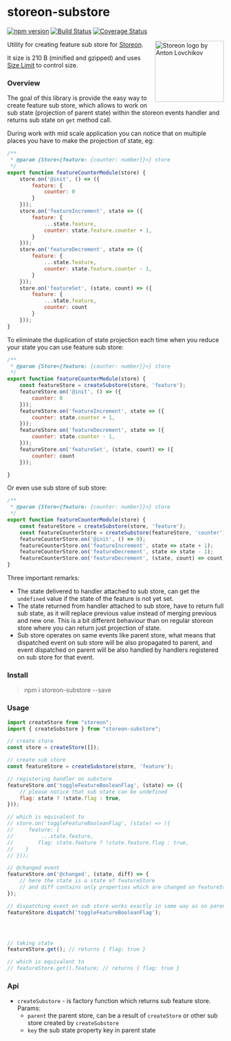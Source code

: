 # storeon-substore

[![npm version](https://badge.fury.io/js/storeon-substore.svg)](https://badge.fury.io/js/storeon-substore)
[![Build Status](https://travis-ci.org/majo44/storeon-substore.svg?branch=master)](https://travis-ci.org/majo44/storeon-substore)
[![Coverage Status](https://coveralls.io/repos/github/majo44/storeon-substore/badge.svg?branch=master)](https://coveralls.io/github/majo44/storeon-substore?branch=master)

<img src="https://storeon.github.io/storeon/logo.svg" align="right"
     alt="Storeon logo by Anton Lovchikov" width="160" height="142">
     
Utility for creating feature sub store for [Storeon](https://github.com/storeon/storeon).    

It size is 210 B (minified and gzipped) and uses [Size Limit](https://github.com/ai/size-limit) to control size.

### Overview
The goal of this library is provide the easy way to create feature sub store, 
which allows to work on sub state (projection of parent state) within the storeon events handler and returns 
sub state on `get` method call. 

During work with mid scale application you can notice that on multiple places
you have to make the projection of state, eg:
```javascript
/**
 * @param {Store<{feature: {counter: number}}>} store 
 */
export function featureCounterModule(store) {
    store.on('@init', () => ({
        feature: {
            counter: 0
        }
    }));
    store.on('featureIncrement', state => ({
        feature: {
            ...state.feature,
            counter: state.feature.counter + 1,  
        }   
    }));
    store.on('featureDecrement', state => ({
        feature: {
            ...state.feature,
            counter: state.feature.counter - 1,  
        }   
    }));
    store.on('featureSet', (state, count) => ({
        feature: {
            ...state.feature,
            counter: count  
        }   
    }));
}
``` 
To eliminate the duplication of state projection each time when you reduce your state 
you can use feature sub store:
```javascript
/**
 * @param {Store<{feature: {counter: number}}>} store 
 */
export function featureCounterModule(store) {
    const featureStore = createSubstore(store, 'feature'); 
    featureStore.on('@init', () => ({
        counter: 0
    }));
    featureStore.on('featureIncrement', state => ({
        counter: state.counter + 1,  
    }));
    featureStore.on('featureDecrement', state => ({
        counter: state.counter - 1,  
    }));
    featureStore.on('featureSet', (state, count) => ({
        counter: count  
    }));

}
```
Or even use sub store of sub store:
```javascript
/**
 * @param {Store<{feature: {counter: number}}>} store 
 */
export function featureCounterModule(store) {
    const featureStore = createSubstore(store, 'feature'); 
    const featureCounterStore = createSubstore(featureStore, 'counter'); 
    featureCounterStore.on('@init', () => 0);
    featureCounterStore.on('featureIncrement', state => state + 1);
    featureCounterStore.on('featureDecrement', state => state - 1);
    featureCounterStore.on('featureDecrement', (state, count) => count);
}
```

Three important remarks:
* The state delivered to handler attached to sub store, can get the `undefined` 
value if the state of the feature is not yet set.
* The state returned from handler attached to sub store, have to return full sub state, as it will replace previous 
value instead of merging previous and new one. 
This is a bit different behaviour than on regular storeon store where you can return just projection of state. 
* Sub store operates on same events like parent store,
what means that dispatched event on sub store will be also propagated to parent, 
and event dispatched on parent will be also handled by handlers registered on sub store
for that event.   

### Install
> npm i storeon-substore --save

### Usage
 
```javascript
import createStore from "storeon";
import { createSubstore } from "storeon-substore";

// create store 
const store = createStore([]);

// create sub store
const featureStore = createSubstore(store, 'feature');

// registering handler on substore
featureStore.on('toggleFeatureBooleanFlag', (state) => ({
    // please notice that sub state can be undefined
    flag: state ? !state.flag : true, 
}));

// which is equivalent to 
// store.on('toggleFeatureBooleanFlag', (state) => ({
//     feature: {
//         ...state.feature,
//        flag: state.feature ? !state.feature.flag : true, 
//    }   
// }));

// @changed event
featureStore.on('@changed', (state, diff) => {
    // here the state is a state of featureStore
    // and diff contains only properties which are changed on featureStore level 
});

// dispatching event on sub store works exactly in same way as on parent one 
featureStore.dispatch('toggleFeatureBooleanFlag');




// taking state
featureStore.get(); // returns { flag: true }

// which is equivalent to 
// featureStore.get().feature; // returns { flag: true }

```

### Api
- `createSubstore` - is factory function which returns sub feature store. Params:
  - `parent` the parent store, can be a result of `createStore` or other sub store created by `createSubstore`
  - `key` the sub state property key in parent state 
